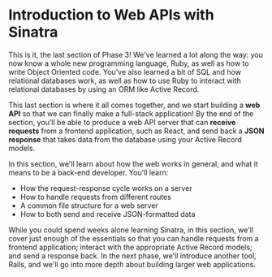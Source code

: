 # Introduction to Web APIs with Sinatra

This is it, the last section of Phase 3! We've learned a lot along the way: you
now know a whole new programming language, Ruby, as well as how to write Object
Oriented code. You've also learned a bit of SQL and how relational databases
work, as well as how to use Ruby to interact with relational databases by using
an ORM like Active Record.

This last section is where it all comes together, and we start building a **web
API** so that we can finally make a full-stack application! By the end of the
section, you'll be able to produce a web API server that can **receive
requests** from a frontend application, such as React, and send back a **JSON
response** that takes data from the database using your Active Record models.

In this section, we'll learn about how the web works in general, and what it
means to be a back-end developer. You'll learn:

- How the request-response cycle works on a server
- How to handle requests from different routes
- A common file structure for a web server
- How to both send and receive JSON-formatted data

While you could spend weeks alone learning Sinatra, in this section, we'll cover
just enough of the essentials so that you can handle requests from a frontend
application; interact with the appropriate Active Record models; and send a
response back. In the next phase, we'll introduce another tool, Rails, and we'll
go into more depth about building larger web applications.
